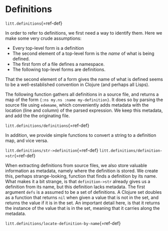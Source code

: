 # Definitions

`litt.definitions`{=ref-def}

In order to refer to definitions, we first need a way to identify them.
Here we make some very crude assumptions:

- Every top-level form is a definition
- The second element of a top-level form is the *name* of what is being defined.
- The first form of a file defines a namespace.
- The following top-level forms are definitions.

That the second element of a form gives the name of what is defined
seems to be a well-established convention in Clojure (and perhaps all
Lisps).

The following function gathers all definitions in a source file, and
returns a map of the form `{:ns my.ns :name my-definition}`. It does so
by parsing the source file using `edemame`, which conveniently adds
metadata with the location (line and column) of the parsed expression.
We keep this metadata, and add the the originating file.

`litt.definitions/definitions`{=ref-def}

In addition, we provide simple functions to convert a string to a
definition map, and vice versa.

`litt.definitions/str->definition`{=ref-def}
`litt.definitions/definition->str`{=ref-def}

When extracting definitions from source files, we also store valuable
information as metadata, namely where the definition is stored. We
create this, perhaps strange-looking, function that finds a definition
by its name. What makes it a bit strange, is that `definition->str`
already gives us a definition from its name, but this definition lacks
metadata. The first argument `defs` is a assumed to be a set of
definitions. A Clojure set doubles as a function that returns `nil` when
given a value that is not in the set, and returns the value if it is in
the set. An important detail here, is that it returns the instance of
the value that is in the set, meaning that it carries along the
metadata.

`litt.definitions/locate-definition-by-name`{=ref-def}
